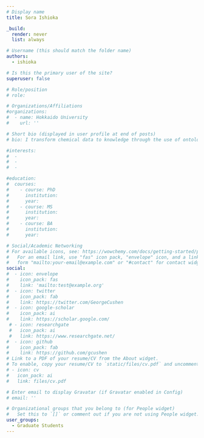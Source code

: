 ```yaml
---
# Display name
title: Sora Ishioka

_build:
  render: never
  list: always

# Username (this should match the folder name)
authors:
  - ishioka

# Is this the primary user of the site?
superuser: false

# Role/position
# role: 

# Organizations/Affiliations
#organizations:
#  - name: Hokkaido University
#    url: ''

# Short bio (displayed in user profile at end of posts)
# bio: I transform chemical data to knowledge through the use of ontology, graph theory, and informatics.

#interests:
#  - 
#  - 
#  - 

#education:
#  courses:
#    - course: PhD 
#      institution: 
#      year: 
#    - course: MS 
#      institution: 
#      year: 
#    - course: BA 
#      institution: 
#      year: 

# Social/Academic Networking
# For available icons, see: https://wowchemy.com/docs/getting-started/page-builder/#icons
#   For an email link, use "fas" icon pack, "envelope" icon, and a link in the
#   form "mailto:your-email@example.com" or "#contact" for contact widget.
social:
#  - icon: envelope
#    icon_pack: fas
#    link: 'mailto:test@example.org'
#  - icon: twitter
#    icon_pack: fab
#    link: https://twitter.com/GeorgeCushen
#  - icon: google-scholar
#    icon_pack: ai
#    link: https://scholar.google.com/
 # - icon: researchgate
 #   icon_pack: ai
 #   link: https://www.researchgate.net/
#  - icon: github
#    icon_pack: fab
#    link: https://github.com/gcushen
# Link to a PDF of your resume/CV from the About widget.
# To enable, copy your resume/CV to `static/files/cv.pdf` and uncomment the lines below.
# - icon: cv
#   icon_pack: ai
#   link: files/cv.pdf

# Enter email to display Gravatar (if Gravatar enabled in Config)
# email: ''

# Organizational groups that you belong to (for People widget)
#   Set this to `[]` or comment out if you are not using People widget.
user_groups:
  - Graduate Students
---
```


